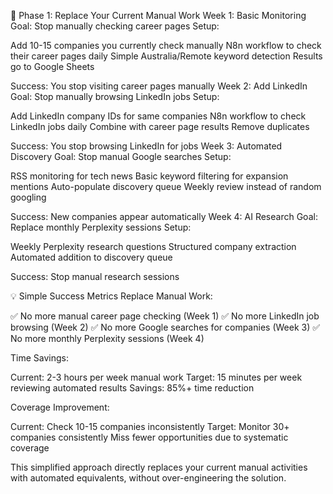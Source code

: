 🎯 Phase 1: Replace Your Current Manual Work
Week 1: Basic Monitoring
Goal: Stop manually checking career pages
Setup:

Add 10-15 companies you currently check manually
N8n workflow to check their career pages daily
Simple Australia/Remote keyword detection
Results go to Google Sheets

Success: You stop visiting career pages manually
Week 2: Add LinkedIn
Goal: Stop manually browsing LinkedIn jobs
Setup:

Add LinkedIn company IDs for same companies
N8n workflow to check LinkedIn jobs daily
Combine with career page results
Remove duplicates

Success: You stop browsing LinkedIn for jobs
Week 3: Automated Discovery
Goal: Stop manual Google searches
Setup:

RSS monitoring for tech news
Basic keyword filtering for expansion mentions
Auto-populate discovery queue
Weekly review instead of random googling

Success: New companies appear automatically
Week 4: AI Research
Goal: Replace monthly Perplexity sessions
Setup:

Weekly Perplexity research questions
Structured company extraction
Automated addition to discovery queue

Success: Stop manual research sessions

💡 Simple Success Metrics
Replace Manual Work:

✅ No more manual career page checking (Week 1)
✅ No more LinkedIn job browsing (Week 2)
✅ No more Google searches for companies (Week 3)
✅ No more monthly Perplexity sessions (Week 4)

Time Savings:

Current: 2-3 hours per week manual work
Target: 15 minutes per week reviewing automated results
Savings: 85%+ time reduction

Coverage Improvement:

Current: Check 10-15 companies inconsistently
Target: Monitor 30+ companies consistently
Miss fewer opportunities due to systematic coverage

This simplified approach directly replaces your current manual activities with automated equivalents, without over-engineering the solution.